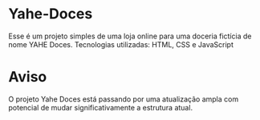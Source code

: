 # Yahe-Doces
Esse é um projeto simples de uma loja online para uma doceria fictícia de nome YAHE Doces. 
Tecnologias utilizadas: HTML, CSS e JavaScript 

# Aviso
O projeto Yahe Doces está passando por uma atualização ampla com potencial de mudar significativamente a estrutura atual.